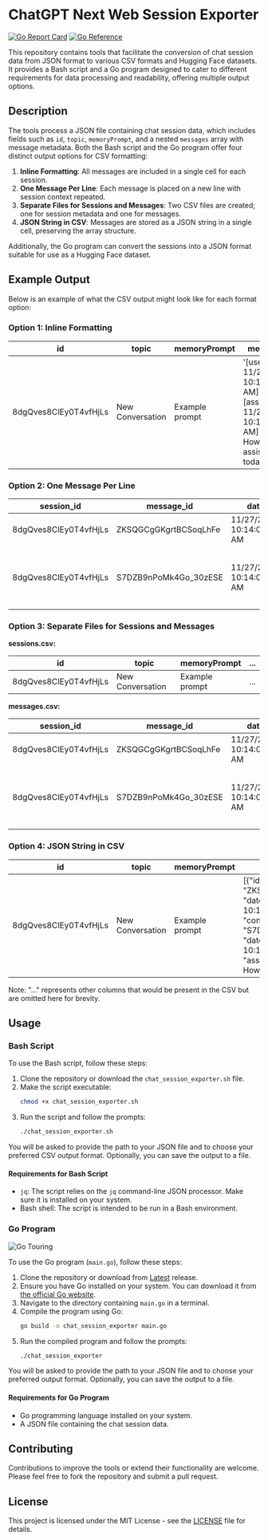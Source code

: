 # ChatGPT Next Web Session Exporter
[![Go Report Card](https://goreportcard.com/badge/github.com/H0llyW00dzZ/ChatGPT-Next-Web-Session-Exporter)](https://goreportcard.com/report/github.com/H0llyW00dzZ/ChatGPT-Next-Web-Session-Exporter)
[![Go Reference](https://pkg.go.dev/badge/github.com/H0llyW00dzZ/ChatGPT-Next-Web-Session-Exporter.svg)](https://pkg.go.dev/github.com/H0llyW00dzZ/ChatGPT-Next-Web-Session-Exporter)

This repository contains tools that facilitate the conversion of chat session data from JSON format to various CSV formats and Hugging Face datasets. It provides a Bash script and a Go program designed to cater to different requirements for data processing and readability, offering multiple output options.

## Description

The tools process a JSON file containing chat session data, which includes fields such as `id`, `topic`, `memoryPrompt`, and a nested `messages` array with message metadata. Both the Bash script and the Go program offer four distinct output options for CSV formatting:

1. **Inline Formatting**: All messages are included in a single cell for each session.
2. **One Message Per Line**: Each message is placed on a new line with session context repeated.
3. **Separate Files for Sessions and Messages**: Two CSV files are created; one for session metadata and one for messages.
4. **JSON String in CSV**: Messages are stored as a JSON string in a single cell, preserving the array structure.

Additionally, the Go program can convert the sessions into a JSON format suitable for use as a Hugging Face dataset.

## Example Output

Below is an example of what the CSV output might look like for each format option:

### Option 1: Inline Formatting

| id                  | topic           | memoryPrompt | messages                                                                                                        |
|---------------------|-----------------|--------------|-----------------------------------------------------------------------------------------------------------------|
| 8dgQves8ClEy0T4vfHjLs | New Conversation | Example prompt | '[user, 11/27/2023, 10:14:00 AM] "hello"; [assistant, 11/27/2023, 10:14:00 AM] "Hello! How can I assist you today?"' |

### Option 2: One Message Per Line

| session_id           | message_id | date                 | role      | content                            | memoryPrompt   |
|----------------------|------------|----------------------|-----------|------------------------------------|----------------|
| 8dgQves8ClEy0T4vfHjLs | ZKSQGCgGKgrtBCSoqLhFe | 11/27/2023, 10:14:00 AM | user      | hello                              | Example prompt |
| 8dgQves8ClEy0T4vfHjLs | S7DZB9nPoMk4Go_30zESE | 11/27/2023, 10:14:00 AM | assistant | Hello! How can I assist you today? | Example prompt |

### Option 3: Separate Files for Sessions and Messages

**sessions.csv:**

| id                  | topic           | memoryPrompt   | ... |
|---------------------|-----------------|----------------|-----|
| 8dgQves8ClEy0T4vfHjLs | New Conversation | Example prompt | ... |

**messages.csv:**

| session_id           | message_id | date                 | role      | content                            | memoryPrompt   |
|----------------------|------------|----------------------|-----------|------------------------------------|----------------|
| 8dgQves8ClEy0T4vfHjLs | ZKSQGCgGKgrtBCSoqLhFe | 11/27/2023, 10:14:00 AM | user      | hello                              | Example prompt |
| 8dgQves8ClEy0T4vfHjLs | S7DZB9nPoMk4Go_30zESE | 11/27/2023, 10:14:00 AM | assistant | Hello! How can I assist you today? | Example prompt |

### Option 4: JSON String in CSV

| id                  | topic           | memoryPrompt   | messages                                                                                                                                          |
|---------------------|-----------------|----------------|---------------------------------------------------------------------------------------------------------------------------------------------------|
| 8dgQves8ClEy0T4vfHjLs | New Conversation | Example prompt | [{"id": "ZKSQGCgGKgrtBCSoqLhFe", "date": "11/27/2023, 10:14:00 AM", "role": "user", "content": "hello"}, {"id": "S7DZB9nPoMk4Go_30zESE", "date": "11/27/2023, 10:14:00 AM", "role": "assistant", "content": "Hello! How can I assist you today?"}] |

Note: "..." represents other columns that would be present in the CSV but are omitted here for brevity.

## Usage

### Bash Script

To use the Bash script, follow these steps:

1. Clone the repository or download the `chat_session_exporter.sh` file.
2. Make the script executable:
   ```bash
   chmod +x chat_session_exporter.sh
   ```
3. Run the script and follow the prompts:
   ```bash
   ./chat_session_exporter.sh
   ```

You will be asked to provide the path to your JSON file and to choose your preferred CSV output format. Optionally, you can save the output to a file.

#### Requirements for Bash Script

- `jq`: The script relies on the `jq` command-line JSON processor. Make sure it is installed on your system.
- Bash shell: The script is intended to be run in a Bash environment.

### Go Program

![Go Touring](https://i.imgur.com/weFCodK.png)

To use the Go program (`main.go`), follow these steps:

1. Clone the repository or download from [Latest](https://github.com/H0llyW00dzZ/ChatGPT-Next-Web-Session-Exporter/releases) release.
2. Ensure you have Go installed on your system. You can download it from [the official Go website](https://go.dev/dl/).
3. Navigate to the directory containing `main.go` in a terminal.
4. Compile the program using Go:
   ```bash
   go build -o chat_session_exporter main.go
   ```
5. Run the compiled program and follow the prompts:
   ```bash
   ./chat_session_exporter
   ```

You will be asked to provide the path to your JSON file and to choose your preferred output format. Optionally, you can save the output to a file.

#### Requirements for Go Program

- Go programming language installed on your system.
- A JSON file containing the chat session data.

## Contributing

Contributions to improve the tools or extend their functionality are welcome. Please feel free to fork the repository and submit a pull request.

## License

This project is licensed under the MIT License - see the [LICENSE](LICENSE) file for details.
